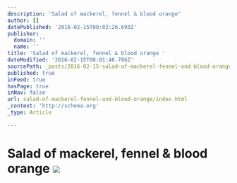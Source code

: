 ```yaml
---
description: 'Salad of mackerel, fennel & blood orange'
author: []
datePublished: '2016-02-15T08:02:26.693Z'
publisher:
  domain: ''
  name: ''
title: 'Salad of mackerel, fennel & blood orange '
dateModified: '2016-02-15T08:01:46.786Z'
sourcePath: _posts/2016-02-15-salad-of-mackerel-fennel-and-blood-orange.md
published: true
inFeed: true
hasPage: true
inNav: false
url: salad-of-mackerel-fennel-and-blood-orange/index.html
_context: 'http://schema.org'
_type: Article

---
```

# Salad of mackerel, fennel & blood orange ![](https://the-grid-user-content.s3-us-west-2.amazonaws.com/c88bc700-053d-48e8-af0d-41aa87dd829b.png)